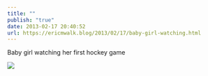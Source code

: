 ```yaml
---
title: ""
publish: "true"
date: 2013-02-17 20:40:52
url: https://ericmwalk.blog/2013/02/17/baby-girl-watching.html
---
```


Baby girl watching her first hockey game

![](https://ericmwalk.blog/uploads/2022/0f21411349.jpg)